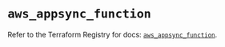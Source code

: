 # `aws_appsync_function`

Refer to the Terraform Registry for docs: [`aws_appsync_function`](https://registry.terraform.io/providers/hashicorp/aws/5.48.0/docs/resources/appsync_function).
